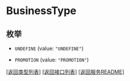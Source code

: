 # BusinessType

## 枚举


* `UNDEFINE` (value: `"UNDEFINE"`)

* `PROMOTION` (value: `"PROMOTION"`)


[\[返回类型列表\]](README.md#类型列表)
[\[返回接口列表\]](README.md#接口列表)
[\[返回服务README\]](README.md)


